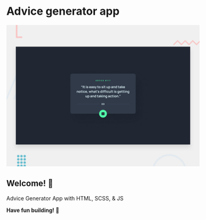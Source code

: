 # Advice generator app

![Design preview for the Advice generator app coding challenge](./design/desktop-preview.jpg)

## Welcome! 👋

Advice Generator App with HTML, SCSS, & JS

**Have fun building!** 🚀
